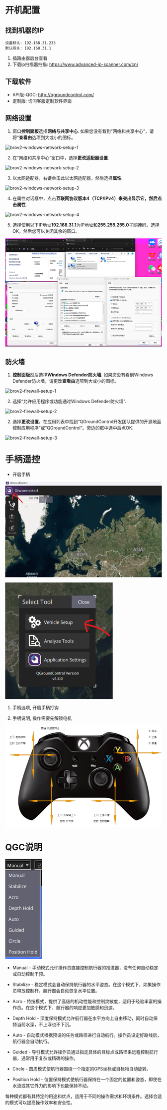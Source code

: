 # 开机配置

## 找到机器的IP
```
设备默认: 192.168.31.233
默认网关: 192.168.31.1
```
1. 插路由器后台查看
2. 下载ip扫描器扫描: https://www.advanced-ip-scanner.com/cn/

## 下载软件

+ API版-QGC: http://qgroundcontrol.com/
+ 定制版: 询问客服定制软件界面

## 网络设置

1. 窗口**控制面板**选择**网络与共享中心**. 如果您没有看到“网络和共享中心”，请将“**查看由**选项到大或小的图标。

![brov2-windows-network-setup-1](https://bluerobotics.com/wp-content/uploads/2016/06/brov2-windows-network-setup-1.png)

2. 在“网络和共享中心”窗口中，选择**更改适配器设置**.

![brov2-windows-network-setup-2](https://bluerobotics.com/wp-content/uploads/2016/06/brov2-windows-network-setup-2.png)

3. 以太网适配器，右键单击此以太网适配器，然后选择**属性**.

![brov2-windows-network-setup-3](https://bluerobotics.com/wp-content/uploads/2016/06/brov2-windows-network-setup-3.png)

4. 在属性对话框中，点击**互联网协议版本4（TCP/IPv4）**来突出显示它，然后点击**属性**.

![brov2-windows-network-setup-4](https://bluerobotics.com/wp-content/uploads/2016/06/brov2-windows-network-setup-4.png)

5. 选择使用以下IP地址**192.168.31.1**为IP地址和**255.255.255.0**子网掩码。选择OK，然后您可以关闭其余的窗口。

![](img/配置过程.png)

## 防火墙

1. **控制面板**然后选择**Windows Defender防火墙**. 如果您没有看到Windows Defender防火墙，请更改**查看由**选项到大或小的图标。

![brov2-firewall-setup-1](https://bluerobotics.com/wp-content/uploads/2016/06/brov2-firewall-setup-1.png)

2. 选择“允许应用程序或功能通过Windows Defender防火墙”.

![brov2-firewall-setup-2](https://bluerobotics.com/wp-content/uploads/2016/06/brov2-firewall-setup-2.png)

2. 选择**更改设置**，在应用列表中找到“QGroundControl开发团队提供的开源地面控制应用程序”或“QGroundControl”。旁边的框中选中后点OK.

![brov2-firewall-setup-3](https://bluerobotics.com/wp-content/uploads/2016/06/brov2-firewall-setup-3.png)

# 手柄遥控

+ 开启手柄

![alt text](image.png)

![alt text](image-1.png)

1. 手柄选项, 开启手柄打钩

2. 手柄说明, 操作需要先解锁电机

![手柄说明](手柄.drawio.png)

# QGC说明
![alt text](image-2.png)

+ Manual - 手动模式允许操作员直接控制航行器的推进器，没有任何自动稳定或自动控制干预。

+ Stabilize - 稳定模式会自动保持航行器的水平姿态。在这个模式下，如果操作员释放控制杆，航行器会自动恢复水平位置。

+ Acro - 特技模式，提供了高级的机动性能和控制灵敏度，适用于经验丰富的操作员。在这个模式下，航行器的响应更加敏感和迅速。

+ Depth Hold - 深度保持模式允许航行器在水平方向上自由移动，同时自动保持当前水深，不上浮也不下沉。

+ Auto - 自动模式根据预设的任务或路径进行自动航行。操作员设定好路线后，航行器会自动执行。

+ Guided - 导引模式允许操作员通过指定具体的目标点或路径来远程控制航行器，通常用于复杂或精确的操作。

+ Circle - 圆周模式使航行器围绕一个指定的GPS坐标或目标物自动旋转。

+ Position Hold - 位置保持模式使航行器保持在一个固定的位置和姿态，即使在水流或其它外力的影响下也能保持不动。

每种模式都有其特定的用途和优点，适用于不同的操作需求和环境条件。选择合适的模式可以提高操作效率和安全性。